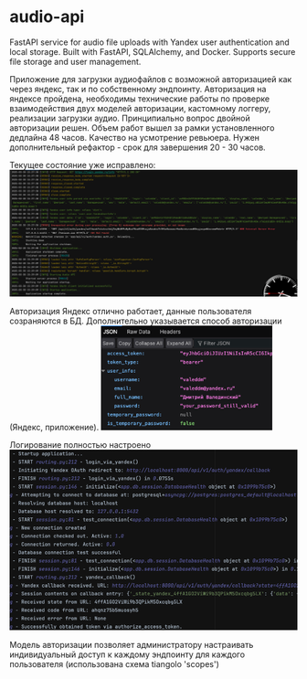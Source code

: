 # audio-api
FastAPI service for audio file uploads with Yandex user authentication and local storage. Built with FastAPI, SQLAlchemy, and Docker. Supports secure file storage and user management.

Приложение для загрузки аудиофайлов с возможной авторизацией как через яндекс, так и по собственному эндпоинту.
Авторизация на яндексе пройдена, необходимы технические работы по проверке взаимодействия двух моделей авторизации,
кастомному логгеру, реализации загрузки аудио. Принципиально вопрос двойной авторизации решен.
Объем работ вышел за рамки установленного дедлайна 48 часов.
Качество на усмотрение ревьюера. Нужен дополнительный рефактор - срок для завершения 20 - 30 часов.

Текущее состояние уже исправлено:
[<img src="docs/images/img_01.png" width="800"/>]()

Авторизация Яндекс отлично работает, данные пользователя созраняются в БД.
Дополнительно указывается способ авторизации (Яндекс, приложение).
[<img src="docs/images/img_02.png" width="300"/>]()

Логирование полностью настроено
[<img src="docs/images/img_03.png" width="800"/>]()

Модель авторизации позволяет администратору настраивать индивидуальный доступ к каждому эндпоинту
для каждого пользователя (использована схема tiangolo 'scopes')
